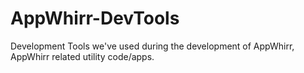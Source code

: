 AppWhirr-DevTools
=================

Development Tools we've used during the development of AppWhirr, AppWhirr related utility code/apps.